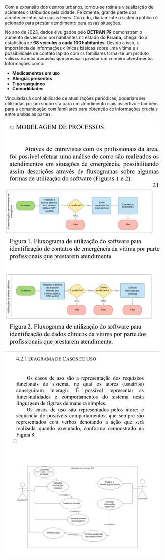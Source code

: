 Com a expansão dos centros urbanos, tornou-se rotina a visualização de acidentes distribuídos pela cidade. Felizmente, grande parte dos acontecimentos são casos leves. Contudo, diariamente o sistema público é acionado para prestar atendimento para essas situações.

No ano de 2023, dados divulgados pelo **DETRAN PR** demonstram o aumento de veículos por habitantes no estado do **Paraná**, chegando à estatística de **68 veículos a cada 100 habitantes**. Devido a isso, a importância de informações clínicas básicas sobre uma vítima e a possibilidade de contato rápido com os familiares torna-se um produto valioso na mão daqueles que precisam prestar um primeiro atendimento. Informações como:

- **Medicamentos em uso**
- **Alergias presentes**
- **Tipo sanguíneo**
- **Comorbidades**

Vinculadas à confiabilidade de atualizações periódicas, poderiam ser utilizadas por um socorrista para um atendimento mais assertivo e também para a comunicação com familiares para obtenção de informações cruciais entre ambas as partes.

![imagem1](images/image1.jpg)
![imagem2](images/image2.jpg)
